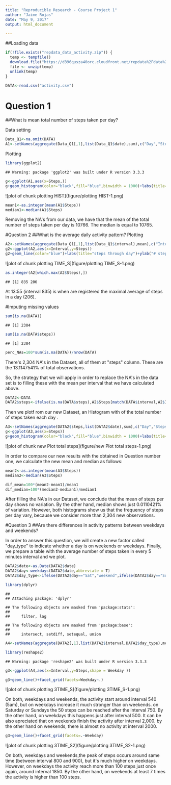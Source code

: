```yaml
---
title: "Reproducible Research - Course Project 1"
author: "Jaime Rojas"
date: "May 9, 2017"
output: html_document 

---
```


##Loading data


```r
if(!file.exists("repdata_data_activity.zip")) {
  temp <- tempfile()
  download.file("https://d396qusza40orc.cloudfront.net/repdata%2Fdata%2Factivity.zip",temp)
  file <- unzip(temp)
  unlink(temp)
}

DATA<-read.csv("activity.csv")
```

# Question 1
##What is mean total number of steps taken per day?

Data setting

```r
Data_Q1<-na.omit(DATA) 
A1<-setNames(aggregate(Data_Q1[,1],list(Data_Q1$date),sum),c("Day","Steps"))
```
Plotting

```r
library(ggplot2)
```

```
## Warning: package 'ggplot2' was built under R version 3.3.3
```

```r
g<-ggplot(A1,aes(x=Steps,))
g+geom_histogram(color="black",fill="blue",binwidth = 1000)+labs(title="Steps per day")+ylab("# Days")
```

![plot of chunk plotting HIST](figure/plotting HIST-1.png)



```r
mean1<-as.integer(mean(A1$Steps))
median1<-median(A1$Steps)
```
Removing the NA's from our data, we have that the mean of the total number of steps taken per day is 10766. The median is equal to 10765.



#Question 2
##What is the average daily activity pattern?
Plotting

```r
A2<-setNames(aggregate(Data_Q1[,1],list(Data_Q1$interval),mean),c("Interval","Steps"))
g2<-ggplot(A2,aes(x=Interval,y=Steps))
g2+geom_line(color="blue")+labs(title="steps through day")+ylab("# steps per interval")+xlab("5min interval")
```

![plot of chunk plotting TIME_S](figure/plotting TIME_S-1.png)

```r
as.integer(A2[which.max(A2$Steps),])
```

```
## [1] 835 206
```
At 13:55 (interval 835) is when are registered the maximal average of steps in a day (206).



#Imputing missing values


```r
sum(is.na(DATA))
```

```
## [1] 2304
```

```r
sum(is.na(DATA$steps))
```

```
## [1] 2304
```

```r
perc_NAs=100*sum(is.na(DATA))/nrow(DATA)
```
There's 2,304 NA's in the Dataset, all of them at "steps" column. These are the 13.1147541% of total observations.

So, the strategy that we will apply in order to replace the NA's in the data set is to filling these with the mean per interval that we have calculated above.


```r
DATA2<-DATA
DATA2$steps<-ifelse(is.na(DATA$steps),A2$Steps[match(DATA$interval,A2$Interval)],DATA$steps)
```

Then we plotf rom our new Dataset, an Histogram with of the total number of steps taken each day .


```r
A3<-setNames(aggregate(DATA2$steps,list(DATA2$date),sum),c("Day","Steps"))
g<-ggplot(A3,aes(x=Steps))
g+geom_histogram(color="black",fill="blue",binwidth = 1000)+labs(title="Steps per day")+ylab("# Days")
```

![plot of chunk new Plot total steps](figure/new Plot total steps-1.png)

In order to compare our new results with the obtained in Question number one, we calculate the new mean and median as follows:

```r
mean2<-as.integer(mean(A3$Steps))
median2<-median(A3$Steps)

dif_mean=100*(mean2-mean1)/mean1
dif_median=100*(median2-median1)/median1
```
After filling the NA's in our Dataset, we conclude that the mean of steps per day shows no variation. By the other hand, median shows just 0.0110421% of variation. However, both histograms show us that the frequency of steps per day vary, because we consider more than 2,304 new observations.



#Question 3
##Are there differences in activity patterns between weekdays and weekends?

In order to answer this question, we will create a new factor called "day_type" to indicate whether a day is on weekends or weekdays.  Finally, we prepare a table with the average number of steps taken in every 5 minutes interval and we plot.


```r
DATA2$date<-as.Date(DATA2$date)
DATA2$day<-weekdays(DATA2$date,abbreviate = T)
DATA2$day_type<-ifelse(DATA2$day=="Sat","weekend",ifelse(DATA2$day=="Sun","weekend","weekday"))

library(dplyr)
```

```
## 
## Attaching package: 'dplyr'
```

```
## The following objects are masked from 'package:stats':
## 
##     filter, lag
```

```
## The following objects are masked from 'package:base':
## 
##     intersect, setdiff, setequal, union
```

```r
A4<-setNames(aggregate(DATA2[,1],list(DATA2$interval,DATA2$day_type),mean),c("Interval","Weekday","Steps"))
```

  


```r
library(reshape2)
```

```
## Warning: package 'reshape2' was built under R version 3.3.3
```

```r
g3<-ggplot(A4,aes(x=Interval,y=Steps,shape = Weekday ))

g3+geom_line()+facet_grid(facets=Weekday~.)
```

![plot of chunk plotting 3TIME_S](figure/plotting 3TIME_S-1.png)

On both, weekdays and weekends, the activity start around interval 540 (5am), but on weekdays increase it much stronger than on weekends. on Saturday or Sundays the 50 steps can be reached after the interval 750. By the other hand, on weekdays this happens just after interval 500. It can be also apreciated that on weekends finish the activity after interval 2,000. by the other hand on weekends, there is almost no activity at interval 2000.  

```r
g3+geom_line()+facet_grid(facets=.~Weekday)
```

![plot of chunk plotting 3TIME_S2](figure/plotting 3TIME_S2-1.png)


On both, weekdays and weekends,the peak of steps occurs around same time (between interval 800 and 900), but it's much higher on weekdays. However, on weekdays the activity reach more than 100 steps just once again, around interval 1850. By the other hand, on weekends at least 7 times the activity is higher than 100 steps.
